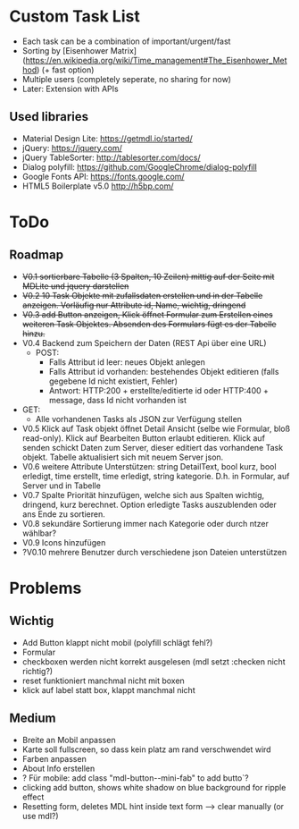 # Custom Task List
* Each task can be a combination of important/urgent/fast
* Sorting by [Eisenhower Matrix] (https://en.wikipedia.org/wiki/Time_management#The_Eisenhower_Method) (+ fast option)
* Multiple users (completely seperate, no sharing for now)
* Later: Extension with APIs

## Used libraries
* Material Design Lite: https://getmdl.io/started/
* jQuery: https://jquery.com/
* jQuery TableSorter: http://tablesorter.com/docs/
* Dialog polyfill: https://github.com/GoogleChrome/dialog-polyfill
* Google Fonts API: https://fonts.google.com/
* HTML5 Boilerplate v5.0 http://h5bp.com/ 

# ToDo 
## Roadmap
* ~~V0.1 sortierbare Tabelle (3 Spalten, 10 Zeilen) mittig auf der Seite mit MDLite und jquery darstellen~~
* ~~V0.2 10 Task Objekte mit zufallsdaten erstellen und in der Tabelle anzeigen. Vorläufig nur Attribute id, Name, wichtig, dringend~~
* ~~V0.3 add Button anzeigen, Klick öffnet Formular zum Erstellen eines weiteren Task Objektes. Absenden des Formulars fügt es der Tabelle hinzu.~~
* V0.4 Backend zum Speichern der Daten (REST Api über eine URL)
  * POST: 
    * Falls Attribut id leer: neues Objekt anlegen  
    * Falls Attribut id vorhanden: bestehendes Objekt editieren (falls gegebene Id nicht existiert, Fehler)  
    * Antwort: HTTP:200 + erstellte/editierte id oder HTTP:400 + message, dass Id nicht vorhanden ist   
 * GET:
   * Alle vorhandenen Tasks als JSON zur Verfügung stellen   
* V0.5 Klick auf Task objekt öffnet Detail Ansicht (selbe wie Formular, bloß read-only). Klick auf Bearbeiten Button erlaubt editieren. Klick auf senden schickt Daten zum Server, dieser editiert das vorhandene Task objekt. Tabelle aktualisiert sich mit neuem Server json.
* V0.6 weitere Attribute Unterstützen: string DetailText, bool kurz, bool erledigt, time erstellt, time erledigt, string kategorie. D.h. in Formular, auf Server und in Tabelle
* V0.7 Spalte Priorität hinzufügen, welche sich aus Spalten wichtig, dringend, kurz berechnet. Option erledigte Tasks auszublenden oder ans Ende zu sortieren.
* V0.8 sekundäre Sortierung immer nach Kategorie oder durch ntzer wählbar?
* V0.9 Icons hinzufügen
* ?V0.10 mehrere Benutzer durch verschiedene json Dateien unterstützen

# Problems
## Wichtig
* Add Button klappt nicht mobil (polyfill schlägt fehl?)
* Formular
 * checkboxen werden nicht korrekt ausgelesen (mdl setzt :checken nicht richtig?)
 * reset funktioniert manchmal nicht mit boxen
 * klick auf label statt box, klappt manchmal nicht

## Medium
* Breite an Mobil anpassen
 * Karte soll fullscreen, so dass kein platz am rand verschwendet wird
* Farben anpassen
* About Info erstellen
* ? Für mobile: add class "mdl-button--mini-fab" to add butto`?
* clicking add button, shows white shadow on blue background for ripple effect
* Resetting form, deletes MDL hint inside text form --> clear manually (or use mdl?)
